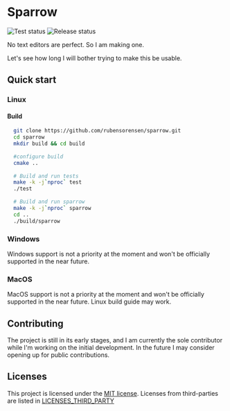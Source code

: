 # Sparrow

![Test status](https://github.com/rubensorensen/sparrow/actions/workflows/tests.yml/badge.svg)
![Release status](https://github.com/rubensorensen/sparrow/actions/workflows/release.yml/badge.svg)

No text editors are perfect. So I am making one.

Let's see how long I will bother trying to make this be usable.

## Quick start

### Linux
#### Build

```bash
  git clone https://github.com/rubensorensen/sparrow.git
  cd sparrow
  mkdir build && cd build
  
  #configure build
  cmake ..
  
  # Build and run tests
  make -k -j`nproc` test
  ./test
  
  # Build and run sparrow
  make -k -j`nproc` sparrow
  cd ..
  ./build/sparrow
```

### Windows
Windows support is not a priority at the moment and won't be officially supported in the near future.

### MacOS
MacOS support is not a priority at the moment and won't be officially supported in the near future. Linux build guide may work.

## Contributing
The project is still in its early stages, and I am currently the sole contributor while I'm working on the initial development. In the future I may consider opening up for public contributions.

## Licenses
This project is licensed under the [MIT license](https://opensource.org/license/mit/).
Licenses from third-parties are listed in [LICENSES_THIRD_PARTY](LICENSES_THIRD_PARTY)

